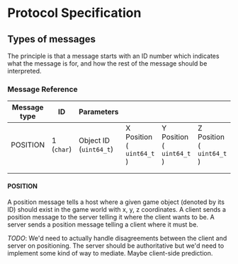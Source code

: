 # Protocol Specification

## Types of messages

The principle is that a message starts with an ID number which indicates what the message is for, and how the rest of the message should be interpreted. 

### Message Reference

| Message type | ID | Parameters             |                           |                           |                           | Payload Size |
|--------------|----|------------------------|---------------------------|---------------------------|---------------------------|--------------|
| POSITION     | 1 (`char`)  | Object ID (`uint64_t`) | X Position ( `uint64_t` ) | Y Position ( `uint64_t` ) | Z Position ( `uint64_t` ) | 12 bytes     |
|              |    |                        |                           |                           |                           |              |
|              |    |                        |                           |                           |                           |              |


#### POSITION

A position message tells a host where a given game object (denoted by its ID) should exist in the game world with x, y, z coordinates. A client sends a position message to the server telling it where the client wants to be. A server sends a position message telling a client where it must be.

_TODO_: We'd need to actually handle disagreements between the client and server on positioning. The server should be authoritative but we'd need to implement some kind of way to mediate. Maybe client-side prediction.